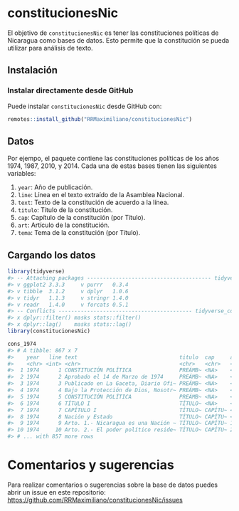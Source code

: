 
<!-- README.md is generated from README.Rmd. Please edit that file -->

# constitucionesNic

<!-- badges: start -->
<!-- badges: end -->

El objetivo de `constitucionesNic` es tener las constituciones políticas
de Nicaragua como bases de datos. Esto permite que la constitución se
pueda utilizar para análisis de texto.

## Instalación

### Instalar directamente desde GitHub

Puede instalar `constitucionesNic` desde GitHub con:

``` r
remotes::install_github("RRMaximiliano/constitucionesNic")
```

## Datos

Por ejempo, el paquete contiene las constituciones políticas de los años
1974, 1987, 2010, y 2014. Cada una de estas bases tienen las siguientes
variables:

1.  `year`: Año de publicación.
2.  `line`: Línea en el texto extraído de la Asamblea Nacional.
3.  `text`: Texto de la constitución de acuerdo a la línea.
4.  `titulo`: Título de la constitución.
5.  `cap`: Capítulo de la constitución (por Título).
6.  `art`: Artículo de la constitución.
7.  `tema`: Tema de la constitución (por Título).

## Cargando los datos

``` r
library(tidyverse)
#> -- Attaching packages --------------------------------------- tidyverse 1.3.1 --
#> v ggplot2 3.3.3     v purrr   0.3.4
#> v tibble  3.1.2     v dplyr   1.0.6
#> v tidyr   1.1.3     v stringr 1.4.0
#> v readr   1.4.0     v forcats 0.5.1
#> -- Conflicts ------------------------------------------ tidyverse_conflicts() --
#> x dplyr::filter() masks stats::filter()
#> x dplyr::lag()    masks stats::lag()
library(constitucionesNic)

cons_1974
#> # A tibble: 867 x 7
#>    year   line text                                titulo  cap     art   tema   
#>    <chr> <int> <chr>                               <chr>   <chr>   <chr> <chr>  
#>  1 1974      1 CONSTITUCIÓN POLÍTICA               PREÁMB~ <NA>    <NA>  PREÁMB~
#>  2 1974      2 Aprobado el 14 de Marzo de 1974     PREÁMB~ <NA>    <NA>  PREÁMB~
#>  3 1974      3 Publicado en La Gaceta, Diario Ofi~ PREÁMB~ <NA>    <NA>  PREÁMB~
#>  4 1974      4 Bajo la Protección de Dios, Nosotr~ PREÁMB~ <NA>    <NA>  PREÁMB~
#>  5 1974      5 CONSTITUCIÓN POLÍTICA               PREÁMB~ <NA>    <NA>  PREÁMB~
#>  6 1974      6 TÍTULO I                            TÍTULO~ <NA>    <NA>  CAPÍTU~
#>  7 1974      7 CAPÍTULO I                          TÍTULO~ CAPÍTU~ <NA>  CAPÍTU~
#>  8 1974      8 Nación y Estado                     TÍTULO~ CAPÍTU~ <NA>  CAPÍTU~
#>  9 1974      9 Arto. 1.- Nicaragua es una Nación ~ TÍTULO~ CAPÍTU~ 1     CAPÍTU~
#> 10 1974     10 Arto. 2.- El poder político reside~ TÍTULO~ CAPÍTU~ 2     CAPÍTU~
#> # ... with 857 more rows
```

# Comentarios y sugerencias

Para realizar comentarios o sugerencias sobre la base de datos puedes
abrir un issue en este repositorio:
<https://github.com/RRMaximiliano/constitucionesNic/issues>

